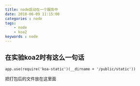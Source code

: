 ```yaml
---
title: node启动在一个服务中
date: 2018-06-09 11:15:00
categories : node
tags: 
    - node
    - koa2
keywords : node
---
```

## 在实验koa2时有这么一句话


```
app.use(require('koa-static')(__dirname + '/public/static'))

```

把打包后的文件放在这里面